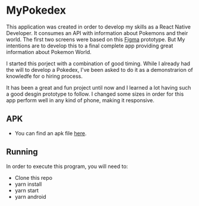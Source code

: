 # MyPokedex
This application was created in order to develop my skills as a React Native Developer. It consumes an API with information about Pokemons and their world.
The first two screens were based on this [Figma](https://www.figma.com/file/Sj1JuLgfekcY3I2WeimUyl/Desafio-t%C3%A9cnico-front-end-mobile?node-id=314%3A3) prototype.
But My intentions are to develop this to a final complete app providing great information about Pokemon World.

I started this porject with a combination of good timing. While I already had the will to develop a Pokedex, I've been asked to do it as a demonstrarion of knowledfe for o hiring process. 

It has been a great and fun project until now and I learned a lot having such a good desgin prototype to follow. 
I changed some sizes in order for this app perform well in any kind of phone, making it responsive. 

## APK
- You can find an apk file [here](https://drive.google.com/file/d/1mnEjiPB9w63STWBeLWWC8td92w2KQL12/view?usp=sharing). 

## Running
In order to execute this program, you will need to:
- Clone this repo
- yarn install
- yarn start
- yarn android
